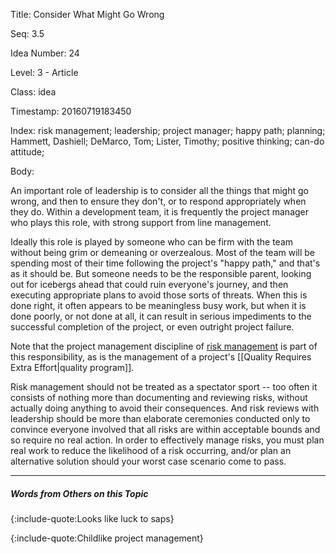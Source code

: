 Title:  Consider What Might Go Wrong

Seq:    3.5

Idea Number: 24

Level:  3 - Article

Class:  idea

Timestamp: 20160719183450

Index:  risk management; leadership; project manager; happy path; planning; Hammett, Dashiell; DeMarco, Tom; Lister, Timothy; positive thinking; can-do attitude; 

Body:

An important role of leadership is to consider all the things that might go wrong, and then to ensure they don't, or to respond appropriately when they do. Within a development team, it is frequently the project manager who plays this role, with strong support from line management.

Ideally this role is played by someone who can be firm with the team without being grim or demeaning or overzealous. Most of the team will be spending most of their time following the project's "happy path," and that's as it should be. But someone needs to be the responsible parent, looking out for icebergs ahead that could ruin everyone's journey, and then executing appropriate plans to avoid those sorts of threats. When this is done right, it often appears to be meaningless busy work, but when it is done poorly, or not done at all, it can result in serious impediments to the successful completion of the project, or even outright project failure.

Note that the project management discipline of [risk management](https://en.wikipedia.org/wiki/Risk_management) is part of this responsibility, as is the management of a project's [[Quality Requires Extra Effort|quality program]].

Risk management should not be treated as a spectator sport -- too often it consists of nothing more than documenting and reviewing risks, without actually doing anything to avoid their consequences. And risk reviews with leadership should be more than elaborate ceremonies conducted only to convince everyone involved that all risks are within acceptable bounds and so require no real action. In order to effectively manage risks, you must plan real work to reduce the likelihood of a risk occurring, and/or plan an alternative solution should your worst case scenario come to pass.

----

##### Words from Others on this Topic

{:include-quote:Looks like luck to saps}

{:include-quote:Childlike project management}
